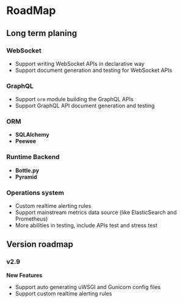 # RoadMap

## Long term planing

### WebSocket

* Support writing WebSocket APIs in declarative way
* Support document generation and testing for WebSocket APIs

### GraphQL

* Support `orm` module building the GraphQL APIs
* Support GraphQL API document generation and testing

### ORM

* **SQLAlchemy**
* **Peewee**

### Runtime Backend

* **Bottle.py**
* **Pyramid**

### Operations system

* Custom realtime alerting rules
* Support mainstream metrics data source (like ElasticSearch and Prometheus)
* More abilities in testing, include APIs test and stress test


## Version roadmap

### v2.9

**New Features**

* Support auto generating uWSGI and Gunicorn config files
* Support custom realtime alerting rules

